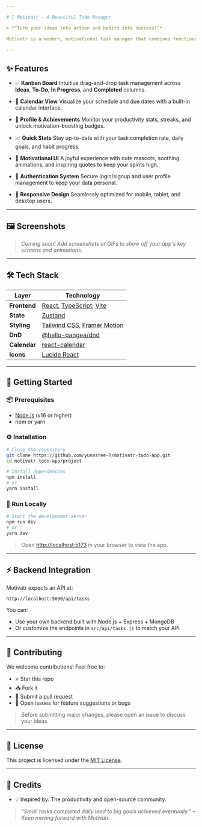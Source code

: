 ```yaml
---

# 🎯 Motivatr - A Beautiful Todo Manager

> *“Turn your ideas into action and habits into success!”*

Motivatr is a modern, motivational task manager that combines functionality with delightful design to keep you organized and inspired. Whether you're a student, professional, or productivity enthusiast, Motivatr helps you manage tasks, track progress, and celebrate achievements—all in one place.

---
```


## ✨ Features

* ✅ **Kanban Board**
  Intuitive drag-and-drop task management across **Ideas**, **To-Do**, **In Progress**, and **Completed** columns.

* 📅 **Calendar View**
  Visualize your schedule and due dates with a built-in calendar interface.

* 👤 **Profile & Achievements**
  Monitor your productivity stats, streaks, and unlock motivation-boosting badges.

* 📈 **Quick Stats**
  Stay up-to-date with your task completion rate, daily goals, and habit progress.

* 🎀 **Motivational UI**
  A joyful experience with cute mascots, soothing animations, and inspiring quotes to keep your spirits high.

* 🔐 **Authentication System**
  Secure login/signup and user profile management to keep your data personal.

* 📱 **Responsive Design**
  Seamlessly optimized for mobile, tablet, and desktop users.

---

## 🖼️ Screenshots

> *Coming soon! Add screenshots or GIFs to show off your app's key screens and animations.*

---

## 🛠️ Tech Stack

| Layer        | Technology                                                                                              |
| ------------ | ------------------------------------------------------------------------------------------------------- |
| **Frontend** | [React](https://react.dev/), [TypeScript](https://www.typescriptlang.org/), [Vite](https://vitejs.dev/) |
| **State**    | [Zustand](https://zustand-demo.pmnd.rs/)                                                                |
| **Styling**  | [Tailwind CSS](https://tailwindcss.com/), [Framer Motion](https://www.framer.com/motion/)               |
| **DnD**      | [@hello-pangea/dnd](https://github.com/hello-pangea/dnd)                                                |
| **Calendar** | [react-calendar](https://github.com/wojtekmaj/react-calendar)                                           |
| **Icons**    | [Lucide React](https://lucide.dev/)                                                                     |

---

## 🚀 Getting Started

### 📦 Prerequisites

* [Node.js](https://nodejs.org/) (v16 or higher)
* npm or yarn

### ⚙️ Installation

```bash
# Clone the repository
git clone https://github.com/yuvasree-7/motivatr-todo-app.git
cd motivatr-todo-app/project

# Install dependencies
npm install
# or
yarn install
```

### 🧪 Run Locally

```bash
# Start the development server
npm run dev
# or
yarn dev
```

> Open [http://localhost:5173](http://localhost:5173) in your browser to view the app.

---

## ⚡ Backend Integration

Motivatr expects an API at:

```
http://localhost:5000/api/tasks
```

You can:

* Use your own backend built with Node.js + Express + MongoDB
* Or customize the endpoints in `src/api/tasks.js` to match your API

---

## 🤝 Contributing

We welcome contributions! Feel free to:

* ⭐ Star this repo
* 📥 Fork it
* 🔧 Submit a pull request
* 🐛 Open issues for feature suggestions or bugs

> Before submitting major changes, please open an issue to discuss your ideas.

---

## 📜 License

This project is licensed under the [MIT License](LICENSE).

---

## 🙏 Credits


* 💡 Inspired by: The productivity and open-source community.

> *“Small tasks completed daily lead to big goals achieved eventually.” – Keep moving forward with Motivatr.*


